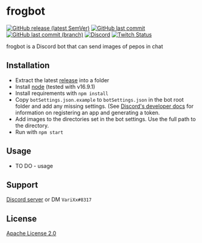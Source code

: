 #  frogbot
[![GitHub release (latest SemVer)](https://img.shields.io/github/v/release/varixx/frogbot?sort=semver)](https://github.com/VariXx/frogbot/releases) [![GitHub last commit](https://img.shields.io/github/last-commit/varixx/frogbot)](https://github.com/VariXx/frogbot/commits/master) [![GitHub last commit (branch)](https://img.shields.io/github/last-commit/varixx/frogbot/dev?label=last%20commit%20%28dev%29)](https://github.com/VariXx/frogbot/commits/dev) [![Discord](https://img.shields.io/discord/90687557523771392?color=000000&label=%20&logo=discord)](https://discord.gg/QNppY7T) [![Twitch Status](https://img.shields.io/twitch/status/varixx?label=%20&logo=twitch)](https://twitch.tv/VariXx) 

<!-- <img src="https://acceptdefaults.com/varibot-twitch-js/varibot.png" align="right" /> -->

frogbot is a Discord bot that can send images of pepos in chat

## Installation
- Extract the latest [release](https://github.com/VariXx/frogbot/releases) into a folder
- Install [node](https://nodejs.org/en/) (tested with v16.9.1)
- Install requirements with `npm install`
- Copy `botSettings.json.example` to `botSettings.json` in the bot root folder and add any missing settings. (See [Discord's developer docs](https://discord.com/developers/docs/topics/oauth2) for information on registering an app and generating a token. 
- Add images to the directories set in the bot settings. Use the full path to the directory. 
- Run with `npm start` 

## Usage
- TO DO - usage

## Support
[Discord server](https://discord.gg/BGjwreU75R) or DM `VariXx#8317`

## License
[Apache License 2.0](https://choosealicense.com/licenses/apache-2.0/)

